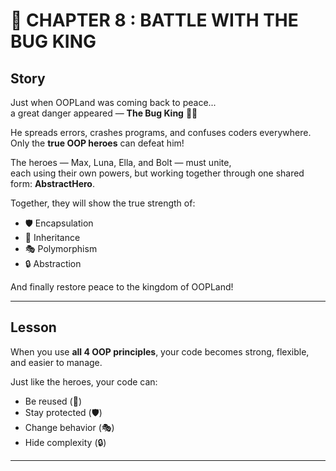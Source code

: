 # 🐞 CHAPTER 8 : BATTLE WITH THE BUG KING

## Story

Just when OOPLand was coming back to peace...  
a great danger appeared — **The Bug King** 🐞👑

He spreads errors, crashes programs, and confuses coders everywhere.  
Only the **true OOP heroes** can defeat him!

The heroes — Max, Luna, Ella, and Bolt — must unite,  
each using their own powers, but working together through one shared form: **AbstractHero**.

Together, they will show the true strength of:
- 🛡️ Encapsulation
- 🧬 Inheritance
- 🎭 Polymorphism
- 🔒 Abstraction

And finally restore peace to the kingdom of OOPLand!

---

## Lesson

When you use **all 4 OOP principles**, your code becomes strong, flexible, and easier to manage.

Just like the heroes, your code can:
- Be reused (🧬)
- Stay protected (🛡️)
- Change behavior (🎭)
- Hide complexity (🔒)

---